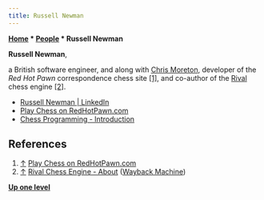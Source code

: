 ```yaml
---
title: Russell Newman
---
```

**[Home](Home "Home") \* [People](People "People") \* Russell Newman**


**Russell Newman**,  

a British software engineer, and along with [Chris Moreton](Chris_Moreton "Chris Moreton"), developer of the *Red Hot Pawn* correspondence chess site 
<a id="cite-note-1" href="#cite-ref-1">[1]</a>, and co-author of the [Rival](Rival "Rival") chess engine 
<a id="cite-note-2" href="#cite-ref-2">[2]</a>.






* [Russell Newman | LinkedIn](https://www.linkedin.com/in/russell-newman-492737a/)
* [Play Chess on RedHotPawn.com](https://www.redhotpawn.com/)
* [Chess Programming - Introduction](https://www.redhotpawn.com/rival/programming/index.php)


## References


1. <a id="cite-ref-1" href="#cite-note-1">↑</a> [Play Chess on RedHotPawn.com](https://www.redhotpawn.com/)
2. <a id="cite-ref-2" href="#cite-note-2">↑</a> [Rival Chess Engine - About](http://web.archive.org/web/20160313201136/http://www.rivalchess.com/about) ([Wayback Machine](https://en.wikipedia.org/wiki/Wayback_Machine))

**[Up one level](People "People")**







 

